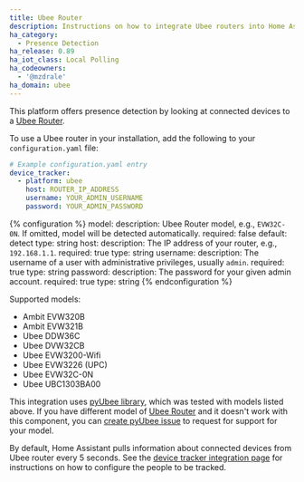 ```yaml
---
title: Ubee Router
description: Instructions on how to integrate Ubee routers into Home Assistant.
ha_category:
  - Presence Detection
ha_release: 0.89
ha_iot_class: Local Polling
ha_codeowners:
  - '@mzdrale'
ha_domain: ubee
---
```


This platform offers presence detection by looking at connected devices to a [Ubee Router](https://www.ubeeinteractive.com/).

To use a Ubee router in your installation, add the following to your `configuration.yaml` file:

```yaml
# Example configuration.yaml entry
device_tracker:
  - platform: ubee
    host: ROUTER_IP_ADDRESS
    username: YOUR_ADMIN_USERNAME
    password: YOUR_ADMIN_PASSWORD
```

{% configuration %}
model:
  description: Ubee Router model, e.g.,  `EVW32C-0N`. If omitted, model will be detected automatically.
  required: false
  default: detect
  type: string
host:
  description: The IP address of your router, e.g.,  `192.168.1.1`.
  required: true
  type: string
username:
  description: The username of a user with administrative privileges, usually `admin`.
  required: true
  type: string
password:
  description: The password for your given admin account.
  required: true
  type: string
{% endconfiguration %}

Supported models:

- Ambit EVW320B
- Ambit EVW321B
- Ubee DDW36C
- Ubee DVW32CB
- Ubee EVW3200-Wifi
- Ubee EVW3226 (UPC)
- Ubee EVW32C-0N
- Ubee UBC1303BA00

<div class='note info'>

This integration uses <a href='https://github.com/mzdrale/pyubee'>pyUbee library</a>, which was tested with models listed above. If you have different model of <a href='http://www.ubeeinteractive.com/?page_id=20178'>Ubee Router</a> and it doesn't work with this component, you can <a href='https://github.com/mzdrale/pyubee/issues/new'>create pyUbee issue</a> to request for support for your model.

</div>

By default, Home Assistant pulls information about connected devices from Ubee router every 5 seconds.
See the [device tracker integration page](/integrations/device_tracker/) for instructions on how to configure the people to be tracked.
